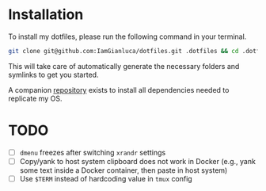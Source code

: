 # Installation

To install my dotfiles, please run the following command in your terminal.

```bash
git clone git@github.com:IamGianluca/dotfiles.git .dotfiles && cd .dotfiles && ./install
```

This will take care of automatically generate the necessary folders and symlinks to get you started.

A companion [repository](https://github.com/IamGianluca/ansible/tree/main) exists to install all dependencies needed to replicate my OS.


# TODO

- [ ] `dmenu` freezes after switching `xrandr` settings
- [ ] Copy/yank to host system clipboard does not work in Docker (e.g., yank some text inside a Docker container, then paste in host system)
- [ ] Use `$TERM` instead of hardcoding value in `tmux` config

